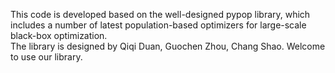 This code is developed based on the well-designed pypop library, which includes a number of latest population-based optimizers for large-scale black-box optimization.\
The library is designed by Qiqi Duan, Guochen Zhou, Chang Shao. Welcome to use our library.
